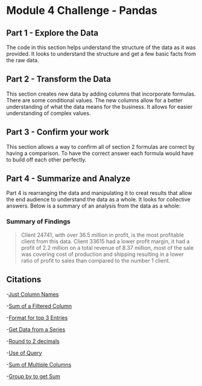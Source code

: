 # Module 4 Challenge - Pandas

## Part 1 - Explore the Data
The code in this section helps understand the structure of the data as it was provided. It looks to understand the structure 
and get a few basic facts from the raw data.

## Part 2 - Transform the Data
This section creates new data by adding columns that incorporate formulas. There are some conditional values. The new columns
allow for a better understanding of what the data means for the business. It allows for easier understanding of complex values. 

## Part 3 - Confirm your work
This section allows a way to confirm all of section 2 formulas are correct by having a comparison. To have the correct answer 
each formula would have to build off each other perfectly. 

## Part 4 - Summarize and Analyze
Part 4 is rearranging the data and manipulating it to creat results that allow the end audience to understand the data as a 
whole. It looks for collective answers. Below is a summary of an analysis from the data as a whole:

### Summary of Findings
>Client 24741, with over 36.5 million in profit, is the most profitable client from this data. Client 33615 had a lower profit margin,
>it had a profit of 2.2 million on a total revenue of 8.37 million, most of the sale was covering cost of production and shipping resulting
>in a lower ratio of profit to sales than compared to the number 1 client.


## Citations
-[Just Column Names](https://www.geeksforgeeks.org/how-to-get-column-names-in-pandas-dataframe/)

-[Sum of a Filtered Column](https://stackoverflow.com/questions/28236305/how-do-i-sum-values-in-a-column-that-match-a-given-condition-using-pandas)

-[Format for top 3 Entries](https://stackoverflow.com/questions/47462690/how-to-get-top-5-values-from-pandas-dataframe)

-[Get Data from a Series](https://sparkbyexamples.com/pandas/get-value-from-pandas-series/)

-[Round to 2 decimals](https://stackoverflow.com/questions/20457038/how-to-round-to-2-decimals-with-python)

-[Use of Query](https://www.slingacademy.com/article/pandas-working-with-the-dataframe-query-method-5-examples/)

-[Sum of Multiple Columns](https://datagy.io/pandas-groupby-multiple-columns/)

-[Group by to get Sum](https://www.statology.org/pandas-groupby-sum/)
